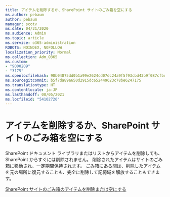 ```yaml
---
title: アイテムを削除するか、SharePoint サイトのごみ箱を空にする
ms.author: pebaum
author: pebaum
manager: scotv
ms.date: 04/21/2020
ms.audience: Admin
ms.topic: article
ms.service: o365-administration
ROBOTS: NOINDEX, NOFOLLOW
localization_priority: Normal
ms.collection: Adm_O365
ms.custom:
- "9000209"
- "3175"
ms.openlocfilehash: 98b04875dd0b1a99e2624cd07dc24a9f5f93cbd43b9f087cfbd9709b39b3c5ff
ms.sourcegitcommit: b5f7da89a650d2915dc652449623c78be6247175
ms.translationtype: HT
ms.contentlocale: ja-JP
ms.lasthandoff: 08/05/2021
ms.locfileid: "54102720"
---
```

# <a name="delete-items-or-empty-the-recycle-bin-of-a-sharepoint-site"></a>アイテムを削除するか、SharePoint サイトのごみ箱を空にする 

SharePoint ドキュメント ライブラリまたはリストからアイテムを削除しても、SharePoint からすぐには削除されません。 削除されたアイテムはサイトのごみ箱に移動され、一定期間保持されます。 ごみ箱にある間は、削除したアイテムを元の場所に復元することも、完全に削除して記憶域を解放することもできます。

[SharePoint サイトのごみ箱のアイテムを削除または空にする](https://support.office.com/article/2e713599-d13e-40d6-96dc-66f0a366f74e)